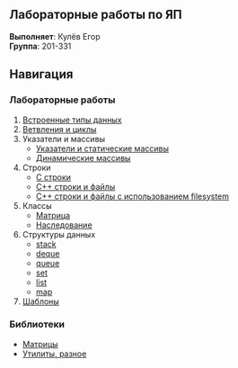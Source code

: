 ## Лабораторные работы по ЯП
**Выполняет**: Кулёв Егор  
**Группа**: 201-331

## Навигация
### Лабораторные работы
1. [Встроенные типы данных](/Lab_1_DataTypes/)
2. [Ветвления и циклы](/Lab_2_Branches_and_Cycles/)
3. Указатели и массивы
	- [Указатели и статические массивы](/Lab_3_1_Pointers_and_Static_Arrays/)
	- [Динамические массивы](/Lab_3_2_Dynamic_Arrays/)
4. Строки
	- [C строки](/Lab_4_C_Strings/)
	- [C++ строки и файлы](/Lab_4_2_CPP_Strings_and_Files_NOFS/)
	- [C++ строки и файлы с использованием filesystem](/Lab_4_2_CPP_Strings_and_Files/)
5. Классы
	- [Матрица](/Lab_5_1_Matrix/)
	- [Наследование](/Lab_5_4_Inheritance/)
6. Структуры данных
	- [stack](/Lab_6_1_stack/)
	- [deque](/Lab_6_2_deque/)
	- [queue](/Lab_6_3_queue/)
	- [set](/Lab_6_4_set/)
	- [list](/Lab_6_5_list/)
	- [map](/Lab_6_6_map/)
7. [Шаблоны](/Lab_7_Templates/)

### Библиотеки
* [Матрицы](/MatrixLib/)
* [Утилиты, разное](/MiscLib/)
